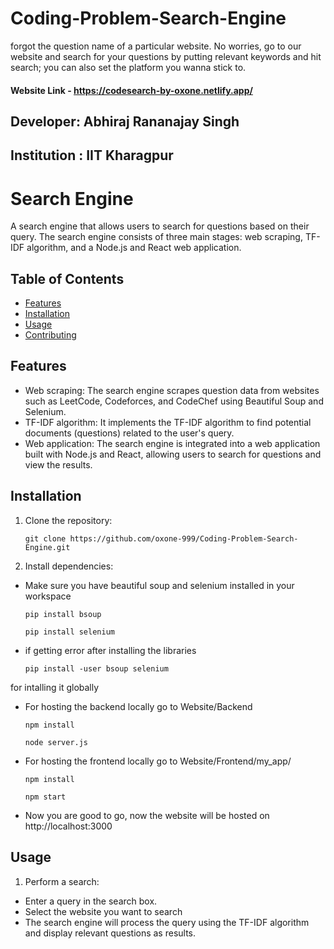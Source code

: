 # Coding-Problem-Search-Engine
forgot the question name of a particular website. No worries, go to our website and search for your questions by putting relevant keywords and hit search; you can also set the platform you wanna stick to.

#### Website Link - https://codesearch-by-oxone.netlify.app/

## Developer: Abhiraj Rananajay Singh
## Institution : IIT Kharagpur

# Search Engine

A search engine that allows users to search for questions based on their query. The search engine consists of three main stages: web scraping, TF-IDF algorithm, and a Node.js and React web application.

## Table of Contents

- [Features](#features)
- [Installation](#installation)
- [Usage](#usage)
- [Contributing](#contributing)

## Features

- Web scraping: The search engine scrapes question data from websites such as LeetCode, Codeforces, and CodeChef using Beautiful Soup and Selenium.
- TF-IDF algorithm: It implements the TF-IDF algorithm to find potential documents (questions) related to the user's query.
- Web application: The search engine is integrated into a web application built with Node.js and React, allowing users to search for questions and view the results.

## Installation

1. Clone the repository:

   ```shell
   git clone https://github.com/oxone-999/Coding-Problem-Search-Engine.git

2. Install dependencies:

- Make sure you have beautiful soup and selenium installed in your workspace

  ```shell
  pip install bsoup
  ```
  ```shell
  pip install selenium

- if getting error after installing the libraries

  ```shell
  pip install -user bsoup selenium
  ```
for intalling it globally

- For hosting the backend locally go to Website/Backend

  ```shell
  npm install
  ```

  ```shell
  node server.js
  ```
- For hosting the frontend locally go to Website/Frontend/my_app/

  ```shell
  npm install
  ```
  ```shell
  npm start
  ```
- Now you are good to go, now the website will be hosted on http://localhost:3000

## Usage

1. Perform a search:

- Enter a query in the search box.
-  Select the website you want to search
- The search engine will process the query using the TF-IDF algorithm and display relevant questions as results.

